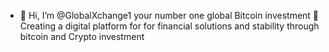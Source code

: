 - 👋 Hi, I’m @GlobalXchange1 your number one global Bitcoin investment 🏓 Creating a digital platform for for financial solutions and stability through bitcoin and Crypto investment
